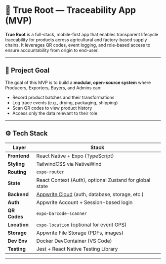 # 🌱 True Root — Traceability App (MVP)

**True Root** is a full-stack, mobile-first app that enables transparent lifecycle traceability for products across agricultural and factory-based supply chains. It leverages QR codes, event logging, and role-based access to ensure accountability from origin to end-user.

---

## 🚀 Project Goal

The goal of this MVP is to build a **modular, open-source system** where Producers, Exporters, Buyers, and Admins can:

- Record product batches and their transformations
- Log trace events (e.g., drying, packaging, shipping)
- Scan QR codes to view product history
- Access only the data relevant to their role

---

## ⚙️ Tech Stack

| Layer           | Stack                                                                 |
|----------------|-----------------------------------------------------------------------|
| **Frontend**    | React Native + Expo (TypeScript)                                      |
| **Styling**     | TailwindCSS via NativeWind                                            |
| **Routing**     | `expo-router`                                                         |
| **State**       | React Context (Auth), optional Zustand for global state               |
| **Backend**     | [Appwrite Cloud](https://appwrite.io) (auth, database, storage, etc.) |
| **Auth**        | Appwrite Account + Session-based login                                |
| **QR Codes**    | `expo-barcode-scanner`                                                |
| **Location**    | `expo-location` (optional for event GPS)                              |
| **Storage**     | Appwrite File Storage (PDFs, images)                                  |
| **Dev Env**     | Docker DevContainer (VS Code)                                         |
| **Testing**     | Jest + React Native Testing Library                                   |

---
